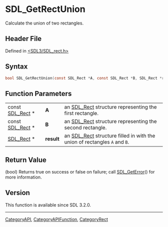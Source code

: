 # SDL_GetRectUnion

Calculate the union of two rectangles.

## Header File

Defined in [<SDL3/SDL_rect.h>](https://github.com/libsdl-org/SDL/blob/main/include/SDL3/SDL_rect.h)

## Syntax

```c
bool SDL_GetRectUnion(const SDL_Rect *A, const SDL_Rect *B, SDL_Rect *result);
```

## Function Parameters

|                              |            |                                                                                       |
| ---------------------------- | ---------- | ------------------------------------------------------------------------------------- |
| const [SDL_Rect](SDL_Rect) * | **A**      | an [SDL_Rect](SDL_Rect) structure representing the first rectangle.                   |
| const [SDL_Rect](SDL_Rect) * | **B**      | an [SDL_Rect](SDL_Rect) structure representing the second rectangle.                  |
| [SDL_Rect](SDL_Rect) *       | **result** | an [SDL_Rect](SDL_Rect) structure filled in with the union of rectangles `A` and `B`. |

## Return Value

(bool) Returns true on success or false on failure; call
[SDL_GetError](SDL_GetError)() for more information.

## Version

This function is available since SDL 3.2.0.





----
[CategoryAPI](CategoryAPI), [CategoryAPIFunction](CategoryAPIFunction), [CategoryRect](CategoryRect)

